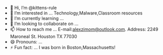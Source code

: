 - 👋 Hi, I’m @kittens-rule
- 👀 I’m interested in ... Technology,Malware,Classroom resources
- 🌱 I’m currently learning ...
- 💞️ I’m looking to collaborate on ...
- 📫 How to reach me ... E-mail:alexzimom@outlook.com. Address: 2249 Maroneal St. Houston TX 77030
- 😄 Pronouns: ...
- ⚡ Fun fact: ... I was born in Boston,Massachusetts!

<!---
kittens-rule/kittens-rule is a ✨ special ✨ repository because its `README.md` (this file) appears on your GitHub profile.
You can click the Preview link to take a look at your changes.
--->

